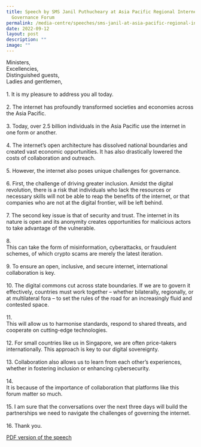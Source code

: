 ```yaml
---
title: Speech by SMS Janil Puthucheary at Asia Pacific Regional Internet
  Governance Forum
permalink: /media-centre/speeches/sms-janil-at-asia-pacific-regional-internet-governance-forum/
date: 2022-09-12
layout: post
description: ""
image: ""
---
```

Ministers,<br>
Excellencies,&nbsp;&nbsp;<br>
Distinguished guests,<br>
Ladies and gentlemen,<br>
<br>
1.<span style="white-space: pre;">		</span>It is my pleasure to address you all today.<br>
<br>
2.<span style="white-space: pre;">		</span>The internet has profoundly transformed societies and economies across the Asia Pacific.&nbsp;<br>
<br>
3.<span style="white-space: pre;">		</span>Today, over 2.5 billion individuals in the Asia Pacific use the internet in one form or another.<br>
<br>
4.<span style="white-space: pre;">		</span>The internet’s open architecture has dissolved national boundaries and created vast economic opportunities. It has also drastically lowered the costs of collaboration and outreach.<br>
<br>
5.<span style="white-space: pre;">		</span>However, the internet also poses unique challenges for governance.<br>
<br>
6.<span style="white-space: pre;">		</span>First, the challenge of driving greater inclusion. Amidst the digital revolution, there is a risk that individuals who lack the resources or necessary skills will not be able to reap the benefits of the internet, or that companies who are not at the digital frontier, will be left behind.<br>
<br>
7.<span style="white-space: pre;">		</span>The second key issue is that of security and trust. The internet in its nature is open and its anonymity creates opportunities for malicious actors to take advantage of the vulnerable.<br>
<br>
8.<span style="white-space: pre;">		</span>This can take the form of misinformation, cyberattacks, or fraudulent schemes, of which crypto scams are merely the latest iteration.<br>
<br>
9.<span style="white-space: pre;">		</span>To ensure an open, inclusive, and secure internet, international collaboration is key.&nbsp;<br>
<br>
10.<span style="white-space: pre;">		</span>The digital commons cut across state boundaries. If we are to govern it effectively, countries must work together – whether bilaterally, regionally, or at multilateral fora – to set the rules of the road for an increasingly fluid and contested space.<br>
<br>
11.<span style="white-space: pre;">		</span>This will allow us to harmonise standards, respond to shared threats, and cooperate on cutting-edge technologies.<br>
<br>
12.<span style="white-space: pre;">		</span>For small countries like us in Singapore, we are often price-takers internationally. This approach is key to our digital sovereignty.<br>
<br>
13.<span style="white-space: pre;">		</span>Collaboration also allows us to learn from each other’s experiences, whether in fostering inclusion or enhancing cybersecurity.<br>
<br>
14.<span style="white-space: pre;">		</span>It is because of the importance of collaboration that platforms like this forum matter so much.&nbsp;<br>
<br>
15.<span style="white-space: pre;">		</span>I am sure that the conversations over the next three days will build the partnerships we need to navigate the challenges of governing the internet.<br>
<br>
16.<span style="white-space: pre;">		</span>Thank you.<br>

[PDF version of the speech](/files/Speeches%202022/speech%20by%20sms%20janil%20at%20asia-pacific%20regional%20internet%20governance%20forum%202022.pdf)

